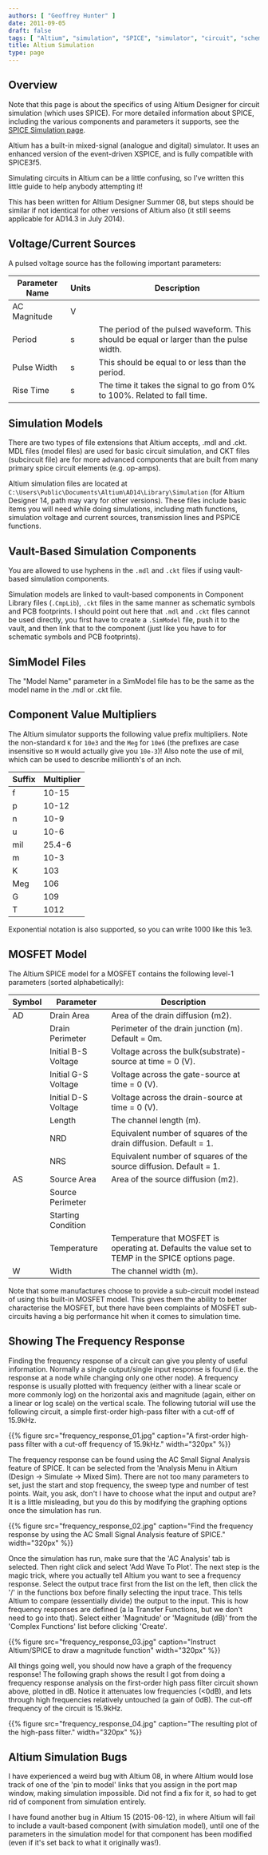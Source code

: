 ```yaml
---
authors: [ "Geoffrey Hunter" ]
date: 2011-09-05
draft: false
tags: [ "Altium", "simulation", "SPICE", "simulator", "circuit", "schematic", "XSPICE", "mdl", "ckt", "SimModel", "frequency response" ]
title: Altium Simulation
type: page
---
```


## Overview

Note that this page is about the specifics of using Altium Designer for circuit simulation (which uses SPICE). For more detailed information about SPICE, including the various components and parameters it supports, see the [SPICE Simulation page](/electronics/general/circuit-simulation/spice-simulation).

Altium has a built-in mixed-signal (analogue and digital) simulator. It uses an enhanced version of the event-driven XSPICE, and is fully compatible with SPICE3f5.

Simulating circuits in Altium can be a little confusing, so I've written this little guide to help anybody attempting it!

This has been written for Altium Designer Summer 08, but steps should be similar if not identical for other versions of Altium also (it still seems applicable for AD14.3 in July 2014).

## Voltage/Current Sources

A pulsed voltage source has the following important parameters:

<table>
  <thead>
    <tr>
      <th>Parameter Name</th>
      <th>Units</th>
      <th>Description</th>
    </tr>
  </thead>
  <tbody>
    <tr>
      <td>AC Magnitude</td>
      <td>V</td>
      <td></td>
    </tr><tr >
      <td>Period</td>
      <td>s</td>
      <td>The period of the pulsed waveform. This should be equal or larger than the pulse width.</td>
    </tr>
    <tr>
      <td>Pulse Width</td>
      <td>s</td>
      <td>This should be equal to or less than the period.</td>
    </tr>
    <tr>
      <td>Rise Time</td>
      <td>s</td>
      <td>The time it takes the signal to go from 0% to 100%. Related to fall time.</td>
    </tr>
  </tbody>
</table>

## Simulation Models

There are two types of file extensions that Altium accepts, .mdl and .ckt. MDL files (model files) are used for basic circuit simulation, and CKT files (subcircuit file) are for more advanced components that are built from many primary spice circuit elements (e.g. op-amps).

Altium simulation files are located at `C:\Users\Public\Documents\Altium\AD14\Library\Simulation` (for Altium Designer 14, path may vary for other versions). These files include basic items you will need while doing simulations, including math functions, simulation voltage and current sources, transmission lines and PSPICE functions.

## Vault-Based Simulation Components

You are allowed to use hyphens in the `.mdl` and `.ckt` files if using vault-based simulation components.

Simulation models are linked to vault-based components in Component Library files (`.CmpLib`), `.ckt` files in the same manner as schematic symbols and PCB footprints. I should point out here that `.mdl` and `.ckt` files cannot be used directly, you first have to create a `.SimModel` file, push it to the vault, and then link that to the component (just like you have to for schematic symbols and PCB footprints).

## SimModel Files

The "Model Name" parameter in a SimModel file has to be the same as the model name in the .mdl or .ckt file.

## Component Value Multipliers

The Altium simulator supports the following value prefix multipliers. Note the non-standard `K` for `10e3` and the `Meg` for `10e6` (the prefixes are case insensitive so `M` would actually give you `10e-3`)! Also note the use of mil, which can be used to describe millionth's of an inch.

<table>
    <thead>
        <tr> 
            <th>Suffix</th>
            <th>Multiplier</th>
        </tr>
    </thead>
<tbody>
<tr>
<td >f</td>
<td >10-15</td>
</tr>
<tr >
<td >p</td>
<td >10-12</td>
</tr>
<tr >
<td >n</td>
<td >10-9</td>
</tr>
<tr >
<td >u</td>
<td >10-6</td>
</tr>
<tr >
<td >mil</td>
<td >25.4-6</td>
</tr>
<tr >
<td >m</td>
<td >10-3</td>
</tr>
<tr >
<td >K</td>
<td >103</td>
</tr>
<tr >
<td >Meg</td>
<td >106</td>
</tr>
<tr >
<td >G</td>
<td >109</td>
</tr>
<tr >
<td >T</td>
<td >1012</td>
</tr>
</tbody>
</table>

Exponential notation is also supported, so you can write 1000 like this 1e3.

## MOSFET Model

The Altium SPICE model for a MOSFET contains the following level-1 parameters (sorted alphabetically):

<table>
  <thead>
    <tr>
      <th>Symbol</th>
      <th>Parameter</th>
      <th>Description</th>
    </tr>
  </thead>
<tbody>
<tr>
<td>AD</td>
<td>Drain Area</td>
<td >Area of the drain diffusion (m2).
</td>
</tr>
<tr >
<td > </td>
<td >Drain Perimeter
</td><td >Perimeter of the drain junction (m). Default = 0m.
</td>
</tr>
<tr >
<td > </td>
<td >Initial B-S Voltage</td>
<td >Voltage across the bulk(substrate)-source at time = 0 (V).</td>
</tr>
<tr >
<td > </td>
<td >Initial G-S Voltage</td>
<td >Voltage across the gate-source at time = 0 (V).</td>
</tr>
<tr >
<td > </td>
<td >Initial D-S Voltage</td>
<td >Voltage across the drain-source at time = 0 (V).</td>
</tr>
<tr>
<td > </td>
<td >Length</td>
<td >The channel length (m).
</td></tr><tr >
<td > 
</td>
<td >NRD
</td>
<td >Equivalent number of squares of the drain diffusion. Default = 1.
</td></tr><tr >
<td > 
</td>
<td >NRS 
</td>
<td >Equivalent number of squares of the source diffusion. Default = 1.
</td></tr><tr >
<td >AS
</td>
<td >Source Area
</td>
<td >Area of the source diffusion (m2).
</td></tr><tr >
<td > 
</td>
<td >Source Perimeter
</td>
<td > 
</td></tr><tr >
<td > 
</td>
<td >Starting Condition
</td>
<td > 
</td></tr><tr >
<td > 
</td>
<td >Temperature
</td>
<td >Temperature that MOSFET is operating at. Defaults the value set to TEMP in the SPICE options page.
</td></tr><tr >
<td >W
</td>
<td > Width
</td>
<td > The channel width (m).
</td></tr></tbody></table>

Note that some manufactures choose to provide a sub-circuit model instead of using this built-in MOSFET model. This gives them the ability to better characterise the MOSFET, but there have been complaints of MOSFET sub-circuits having a big performance hit when it comes to simulation time.

## Showing The Frequency Response

Finding the frequency response of a circuit can give you plenty of useful information. Normally a single output/single input response is found (i.e. the response at a node while changing only one other node). A frequency response is usually plotted with frequency (either with a linear scale or more commonly log) on the horizontal axis and magnitude (again, either on a linear or log scale) on the vertical scale. The following tutorial will use the following circuit, a simple first-order high-pass filter with a cut-off of 15.9kHz.

{{% figure src="frequency_response_01.jpg" caption="A first-order high-pass filter with a cut-off frequency of 15.9kHz."  width="320px" %}}

The frequency response can be found using the AC Small Signal Analysis feature of SPICE. It can be selected from the 'Analysis Menu in Altium (Design -> Simulate -> Mixed Sim). There are not too many parameters to set, just the start and stop frequency, the sweep type and number of test points. Wait, you ask, don't I have to choose what the input and output are? It is a little misleading, but you do this by modifying the graphing options once the simulation has run.

{{% figure src="frequency_response_02.jpg" caption="Find the frequency response by using the AC Small Signal Analysis feature of SPICE."  width="320px" %}}

Once the simulation has run, make sure that the 'AC Analysis' tab is selected. Then right click and select 'Add Wave To Plot'. The next step is the magic trick, where you actually tell Altium you want to see a frequency response. Select the output trace first from the list on the left, then click the '/' in the functions box before finally selecting the input trace. This tells Altium to compare (essentially divide) the output to the input. This is how frequency responses are defined (a la Transfer Functions, but we don't need to go into that). Select either 'Magnitude' or 'Magnitude (dB)' from the 'Complex Functions' list before clicking 'Create'.

{{% figure src="frequency_response_03.jpg" caption="Instruct Altium/SPICE to draw a magnitude function"  width="320px" %}}

All things going well, you should now have a graph of the frequency response! The following graph shows the result I got from doing a frequency response analysis on the first-order high pass filter circuit shown above, plotted in dB. Notice it attenuates low frequencies (<0dB), and lets through high frequencies relatively untouched (a gain of 0dB). The cut-off frequency of the circuit is 15.9kHz.

{{% figure src="frequency_response_04.jpg" caption="The resulting plot of the high-pass filter."  width="320px" %}}

## Altium Simulation Bugs

I have experienced a weird bug with Altium 08, in where Altium would lose track of one of the 'pin to model' links that you assign in the port map window, making simulation impossible. Did not find a fix for it, so had to get rid of component from simulation entirely.

I have found another bug in Altium 15 (2015-06-12), in where Altium will fail to include a vault-based component (with simulation model), until one of the parameters in the simulation model for that component has been modified (even if it's set back to what it originally was!).
